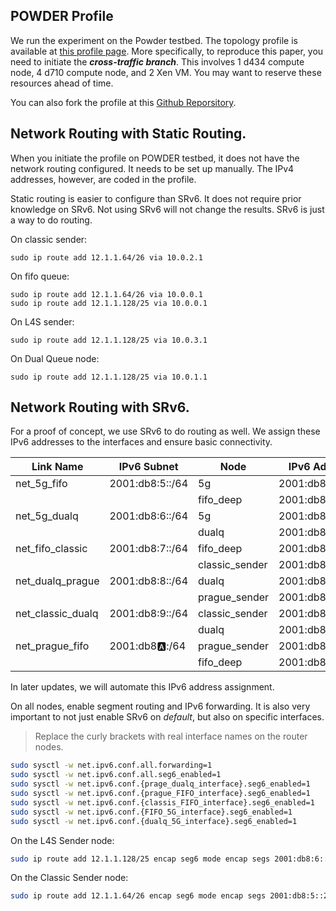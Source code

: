 ## POWDER Profile
We run the experiment on the Powder testbed. The topology profile is available at [this profile page](https://www.powderwireless.net/p/nyunetworks/e2e_separate_queues). More specifically, to reproduce this paper, you need to initiate the ***cross-traffic branch***. This involves 1 d434 compute node, 4 d710 compute node, and 2 Xen VM. You may want to reserve these resources ahead of time. 

You can also fork the profile at this [Github Reporsitory](https://github.com/PeterYaoNYU/cloudlab_e2e_topology/tree/cross-traffic). 

## Network Routing with Static Routing. 
When you initiate the profile on POWDER testbed, it does not have the network routing configured. It needs to be set up manually. The IPv4 addresses, however, are coded in the profile. 

Static routing is easier to configure than SRv6. It does not require prior knowledge on SRv6. Not using SRv6 will not change the results. SRv6 is just a way to do routing. 

On classic sender:
```
sudo ip route add 12.1.1.64/26 via 10.0.2.1
```

On fifo queue:
```
sudo ip route add 12.1.1.64/26 via 10.0.0.1
sudo ip route add 12.1.1.128/25 via 10.0.0.1
```
On 
L4S sender:
```
sudo ip route add 12.1.1.128/25 via 10.0.3.1
```

On Dual Queue node:
```
sudo ip route add 12.1.1.128/25 via 10.0.1.1
```


## Network Routing with SRv6. 

For a proof of concept, we use SRv6 to do routing as well. We assign these IPv6 addresses to the interfaces and ensure basic connectivity. 

| Link Name         | IPv6 Subnet     | Node            | IPv6 Address      |
|--------------------|-----------------|-----------------|-------------------|
| net_5g_fifo       | 2001:db8:5::/64 | 5g              | 2001:db8:5::1/64  |
|                   |                 | fifo_deep       | 2001:db8:5::2/64  |
| net_5g_dualq      | 2001:db8:6::/64 | 5g              | 2001:db8:6::1/64  |
|                   |                 | dualq           | 2001:db8:6::2/64  |
| net_fifo_classic  | 2001:db8:7::/64 | fifo_deep       | 2001:db8:7::1/64  |
|                   |                 | classic_sender  | 2001:db8:7::2/64  |
| net_dualq_prague  | 2001:db8:8::/64 | dualq           | 2001:db8:8::1/64  |
|                   |                 | prague_sender   | 2001:db8:8::2/64  |
| net_classic_dualq | 2001:db8:9::/64 | classic_sender  | 2001:db8:9::1/64  |
|                   |                 | dualq           | 2001:db8:9::2/64  |
| net_prague_fifo   | 2001:db8:a::/64 | prague_sender   | 2001:db8:a::1/64  |
|                   |                 | fifo_deep       | 2001:db8:a::2/64  |


In later updates, we will automate this IPv6 address assignment. 

On all nodes, enable segment routing and IPv6 forwarding. It is also very important to not just enable SRv6 on *default*, but also on specific interfaces. 

> Replace the curly brackets with real interface names on the router nodes. 
```bash
sudo sysctl -w net.ipv6.conf.all.forwarding=1
sudo sysctl -w net.ipv6.conf.all.seg6_enabled=1
sudo sysctl -w net.ipv6.conf.{prage_dualq_interface}.seg6_enabled=1
sudo sysctl -w net.ipv6.conf.{prague_FIFO_interface}.seg6_enabled=1
sudo sysctl -w net.ipv6.conf.{classis_FIFO_interface}.seg6_enabled=1
sudo sysctl -w net.ipv6.conf.{FIFO_5G_interface}.seg6_enabled=1
sudo sysctl -w net.ipv6.conf.{dualq_5G_interface}.seg6_enabled=1
```

On the L4S Sender node:
```bash
sudo ip route add 12.1.1.128/25 encap seg6 mode encap segs 2001:db8:6::2 dev {Interface to DualQ Node}
```

On the Classic Sender node:
```bash
sudo ip route add 12.1.1.64/26 encap seg6 mode encap segs 2001:db8:5::2 dev {Interface to FIFO Node}
```